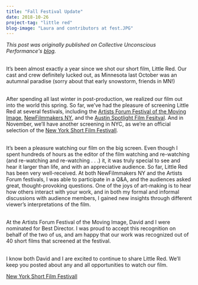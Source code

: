 ```yaml
---
title: "Fall Festival Update"
date: 2018-10-26
project-tag: "little red"  
blog-image: "Laura and contributors at fest.JPG"
---
```


<i>This post was originally published on Collective Unconscious Performance's <a href="http://www.collectiveunconsciousperformance.com/blog/updates-on-little-red">blog</a>.</i><br><br>

It’s been almost exactly a year since we shot our short film, Little Red. Our cast and crew definitely lucked out, as Minnesota last October was an autumnal paradise (sorry about that early snowstorm, friends in MN!)<br><br>

After spending all last winter in post-production, we realized our film out into the world this spring. So far, we’ve had the pleasure of screening Little Red at several festivals, including the <a href="http://theartistsforum.org/filmfest/latestnews.html">Artists Forum Festival of the Moving Image</a>, <a href="http://www.newfilmmakers.com">NewFilmmakers NY</a>, and the <a href="https://www.austinspotlightfilmfestival.com">Austin Spotlight Film Fesitval</a>. And in November, we’ll have another screening in NYC, as we’re an official selection of the <a href="http://www.newyorkshort.com">New York Short Film Festivall</a>.<br><br>

It’s been a pleasure watching our film on the big screen. Even though I spent hundreds of hours as the editor of the film watching and re-watching (and re-watching and re-watching . . .) it, it was truly special to see and hear it larger than life, and with an appreciative audience. So far, Little Red has been very well-received. At both NewFilmmakers NY and the Artists Forum festivals, I was able to participate in a Q&A, and the audiences asked great, thought-provoking questions. One of the joys of art-making is to hear how others interact with your work, and in both my formal and informal discussions with audience members, I gained new insights through different viewer’s interpretations of the film.<br><br>

At the Artists Forum Festival of the Moving Image, David and I were nominated for Best Director. I was proud to accept this recognition on behalf of the two of us, and am happy that our work was recognized out of 40 short films that screened at the festival.<br><br>

I know both David and I are excited to continue to share Little Red. We’ll keep you posted about any and all opportunities to watch our film.

<a href="http://www.newyorkshort.com">New York Short Film Festivall</a>


